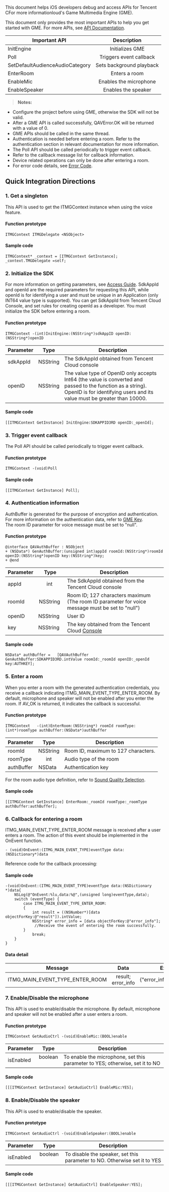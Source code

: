This document helps iOS developers debug and access APIs for Tencent CFor more informationloud's Game Multimedia Engine (GME).

This document only provides the most important APIs to help you get started with GME. For more APIs, see [API Documentation](https://intl.cloud.tencent.com/document/product/607/15221).


|Important API     | Description|
| ------------- |:-------------:|
|InitEngine    				       	|Initializes GME 	|
|Poll    		|Triggers event callback	|
|SetDefaultAudienceAudioCategory 	|Sets background playback|
|EnterRoom	 	|Enters a room  		|
|EnableMic	 	|Enables the microphone 	|
|EnableSpeaker		|Enables the speaker 	|

>**Notes:**
- Configure the project before using GME, otherwise the SDK will not be valid.
- After a GME API is called successfully, QAVError.OK will be returned with a value of 0.
- GME APIs should be called in the same thread.
- Authentication is needed before entering a room. Refer to the authentication section in relevant documentation for more information.
- The Poll API should be called periodically to trigger event callback.
- Refer to the callback message list for callback information.
- Device related operations can only be done after entering a room.
- For error code details, see [Error Code](https://intl.cloud.tencent.com/document/product/607/15173).


## Quick Integration Directions
### 1. Get a singleton
This API is used to get the ITMGContext instance when using the voice feature.

#### Function prototype 

```
ITMGContext ITMGDelegate <NSObject>
```
#### Sample code  

```
ITMGContext* _context = [ITMGContext GetInstance];
_context.TMGDelegate =self;
```



### 2. Initialize the SDK
For more information on getting parameters, see [Access Guide](https://intl.cloud.tencent.com/document/product/607/10782).
SdkAppId and openId are the required parameters for requesting this API, while openId is for identifying a user and must be unique in an Application (only INT64 value type is supported). You can get SdkAppId from Tencent Cloud Console, and set rules for creating openId as a developer.
You must initialize the SDK before entering a room.
#### Function prototype

```
ITMGContext -(int)InitEngine:(NSString*)sdkAppID openID:(NSString*)openID
```

|Parameter     |Type         |Description|
| ------------- |:-------------:|-------------|
| sdkAppId    	|NSString  |The SdkAppId obtained from Tencent Cloud console				|
| openID    		|NSString  |The value type of OpenID only accepts Int64 (the value is converted and passed to the function as a string). OpenID is for identifying users and its value must be greater than 10000. |

#### Sample code 


```
[[ITMGContext GetInstance] InitEngine:SDKAPPID3RD openID:_openId];
```
### 3. Trigger event callback
The Poll API should be called periodically to trigger event callback.
#### Function prototype

```
ITMGContext -(void)Poll
```
#### Sample code
```
[[ITMGContext GetInstance] Poll];
```

### 4. Authentication information
AuthBuffer is generated for the purpose of encryption and authentication. For more information on the authentication data, refer to [GME Key](https://intl.cloud.tencent.com/document/product/607/12218).    
The room ID parameter for voice message must be set to "null".

#### Function prototype
```
@interface QAVAuthBuffer : NSObject
+ (NSData*) GenAuthBuffer:(unsigned int)appId roomId:(NSString*)roomId openID:(NSString*)openID key:(NSString*)key;
+ @end
```
|Parameter     |Type         |Description|
| ------------- |:-------------:|-------------|
| appId    		|int   		|The SdkAppId obtained from the Tencent Cloud console		|
| roomId    		|NSString  	|Room ID; 127 characters maximum (The room ID parameter for voice message must be set to "null")	|
| openID  		|NSString    	|User ID								|
| key    			|NSString    	|The key obtained from the Tencent Cloud [Console](https://intl.cloud.tencent.com/login)					|


#### Sample code  
```
NSData* authBuffer =   [QAVAuthBuffer GenAuthBuffer:SDKAPPID3RD.intValue roomId:_roomId openID:_openId key:AUTHKEY];
```
### 5. Enter a room
When you enter a room with the generated authentication credentials, you receive a callback indicating ITMG_MAIN_EVENT_TYPE_ENTER_ROOM. By default, microphone and speaker will not be enabled after you enter the room. If AV_OK is returned, it indicates the callback is successful.
#### Function prototype
```
ITMGContext   -(int)EnterRoom:(NSString*) roomId roomType:(int*)roomType authBuffer:(NSData*)authBuffer
```
|Parameter     |Type         |Description|
| ------------- |:-------------:|-------------|
| roomId 	|NSString		|Room ID, maximum to 127 characters.|
| roomType 		|int			|Audio type of the room		|
| authBuffer    	|NSData    	|Authentication key						|

For the room audio type definition, refer to [Sound Quality Selection](https://intl.cloud.tencent.com/document/product/607/18522).


#### Sample code  
```
[[ITMGContext GetInstance] EnterRoom:_roomId roomType:_roomType authBuffer:authBuffer];
```

### 6. Callback for entering a room
ITMG_MAIN_EVENT_TYPE_ENTER_ROOM message is received after a user enters a room. The action of this event should be implemented in the OnEvent function.

```
- (void)OnEvent:(ITMG_MAIN_EVENT_TYPE)eventType data:(NSDictionary*)data
```
Reference code for the callback processing:
#### Sample code  
```
-(void)OnEvent:(ITMG_MAIN_EVENT_TYPE)eventType data:(NSDictionary *)data{
    NSLog(@"OnEvent:%lu,data:%@",(unsigned long)eventType,data);
    switch (eventType) {
        case ITMG_MAIN_EVENT_TYPE_ENTER_ROOM:
        {
            int result = ((NSNumber*)[data objectForKey:@"result"]).intValue;
            NSString* error_info = [data objectForKey:@"error_info"];
           	 //Receive the event of entering the room successfully.
        }
            break;
	}
}
```

#### Data detail
|Message     | Data         |Example|
| ------------- |:-------------:|------------- |
| ITMG_MAIN_EVENT_TYPE_ENTER_ROOM    				|result; error_info					|{"error_info":"","result":0}|
### 7. Enable/Disable the microphone
This API is used to enable/disable the microphone. By default, microphone and speaker will not be enabled after a user enters a room.

#### Function prototype  
```
ITMGContext GetAudioCtrl -(void)EnableMic:(BOOL)enable
```
|Parameter     |Type         |Description|
| ------------- |:-------------:|-------------|
| isEnabled    |boolean     |To enable the microphone, set this parameter to YES; otherwise, set it to NO|

#### Sample code  
```
[[[ITMGContext GetInstance] GetAudioCtrl] EnableMic:YES];
```


### 8. Enable/Disable the speaker
This API is used to enable/disable the speaker.

#### Function prototype  
```
ITMGContext GetAudioCtrl -(void)EnableSpeaker:(BOOL)enable
```
|Parameter     |Type         |Description|
| ------------- |:-------------:|-------------|
| isEnabled    |boolean       |To disable the speaker, set this parameter to NO. Otherwise set it to YES|

#### Sample code  
```
[[[ITMGContext GetInstance] GetAudioCtrl] EnableSpeaker:YES];
```



